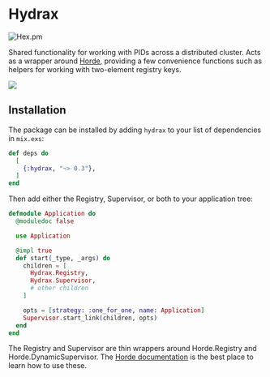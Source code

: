 # Hydrax

![Hex.pm](https://img.shields.io/hexpm/v/hydrax)

Shared functionality for working with PIDs across a distributed cluster. Acts as a wrapper
around [Horde](https://hex.pm/packages/horde), providing a few convenience functions such as helpers for working with two-element registry keys.

![](https://media.giphy.com/media/lRvz4z4Ql1T1UjtKKF/giphy.gif)

## Installation

The package can be installed by adding `hydrax` to your list of dependencies in `mix.exs`:

```elixir
def deps do
  [
    {:hydrax, "~> 0.3"},
  ]
end
```

Then add either the Registry, Supervisor, or both to your application tree:

``` elixir
defmodule Application do
  @moduledoc false

  use Application

  @impl true
  def start(_type, _args) do
    children = [
      Hydrax.Registry,
      Hydrax.Supervisor,
      # other children
    ]

    opts = [strategy: :one_for_one, name: Application]
    Supervisor.start_link(children, opts)
  end
end
```

The Registry and Supervisor are thin wrappers around Horde.Registry and Horde.DynamicSupervisor. The [Horde documentation](https://hexdocs.pm/horde/readme.html) is the best place to learn how to use these.
